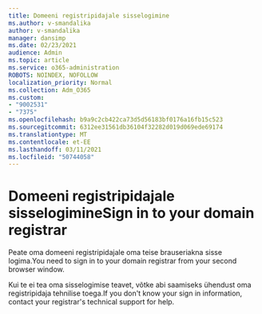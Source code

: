```yaml
---
title: Domeeni registripidajale sisselogimine
ms.author: v-smandalika
author: v-smandalika
manager: dansimp
ms.date: 02/23/2021
audience: Admin
ms.topic: article
ms.service: o365-administration
ROBOTS: NOINDEX, NOFOLLOW
localization_priority: Normal
ms.collection: Adm_O365
ms.custom:
- "9002531"
- "7375"
ms.openlocfilehash: b9a9c2cb422ca73d5d56183bf0176a16fb15c523
ms.sourcegitcommit: 6312ee31561db36104f32282d019d069ede69174
ms.translationtype: MT
ms.contentlocale: et-EE
ms.lasthandoff: 03/11/2021
ms.locfileid: "50744058"
---
```

# <a name="sign-in-to-your-domain-registrar"></a><span data-ttu-id="53b0c-102">Domeeni registripidajale sisselogimine</span><span class="sxs-lookup"><span data-stu-id="53b0c-102">Sign in to your domain registrar</span></span>

<span data-ttu-id="53b0c-103">Peate oma domeeni registripidajale oma teise brauseriakna sisse logima.</span><span class="sxs-lookup"><span data-stu-id="53b0c-103">You need to sign in to your domain registrar from your second browser window.</span></span>

<span data-ttu-id="53b0c-104">Kui te ei tea oma sisselogimise teavet, võtke abi saamiseks ühendust oma registripidaja tehnilise toega.</span><span class="sxs-lookup"><span data-stu-id="53b0c-104">If you don't know your sign in information, contact your registrar's technical support for help.</span></span>
